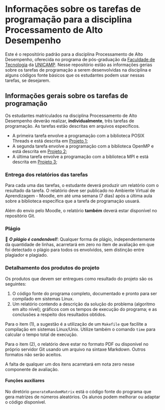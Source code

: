 # Informações sobre os tarefas de programação para a disciplina Processamento de Alto Desempenho 
Este é o repositório padrão para a disciplina Processamento de Alto Desempenho, oferecida no programa de pós-graduação da [Faculdade de Tecnologia](http://www.ft.unicamp.br) da [UNICAMP](http://www.unicamp.br). Nesse repositório estão as informações gerias sobre os tarefas de programação a serem desenvolvidas na disciplina e alguns códigos fonte básicos que os estudantes podem usar nessas tarefas, se desejarem.

## Informações gerais sobre os tarefas de programação
Os estudantes matriculados na disciplina Processamento de Alto Desempenho deverão realizar, **individualmente**, três tarefas de programação. As tarefas estão descritas em arquivos específicos.

* A primeira tarefa envolve a programação com a biblioteca POSIX Threads e está descrita em [Projeto 1](Projeto1.md);
* A segunda tarefa envolve a programação com a biblioteca OpenMP e está descrita em [Projeto 2](Projeto2.md); 
* A última tarefa envolve a programação com a biblioteca MPI e está descrita em [Projeto 3](Projeto3.md); 

### Entrega dos relatórios das tarefas 
Para cada uma das tarefas, o estudante deverá produzir um relatório com o resultado da tarefa. O relatório deve ser publicado no Ambiente Virtual de Aprendizagem - Moodle, em até uma semana (7 dias) após a última aula sobre a biblioteca específica que a tarefa de programação usuará.

Além do envio pelo Moodle, o relatório **também** deverá estar disponível no repositório Git.

### Plágio
:no_entry_sign: _**O plágio é condenável!**_: Qualquer forma de plágio, independentemente da quantidade de linhas, acarretará em zero no item de avaliação em que foi detectado o plágio para todos os envolvidos, sem distinção entre plagiador e plagiado.

### Detalhamento dos produtos do projeto
Os produtos que devem ser entregues como resultado do projeto são os seguintes:
1. O código fonte do programa completo, documentado e pronto para ser compilado em sistemas Linux.
2. Um relatório contendo a descrição da solução do problema (algoritmo em alto nível); gráficos com os tempos de execução do programa; e as conclusões a respeito dos resultados obtidos.

Para o item (1), a sugestão é a utilização de um `Makefile` que facilite a compilação em sistemas Linux/Unix. Utilize também o comando `time` para calcular o tempo total de execução. 

Para o item (2), o relatório deve estar no formato PDF ou disponível no próprio servidor Git usando um arquivo na sintaxe Markdown. Outros formatos não serão aceitos.

A falta de qualquer um dos itens acarretará em nota zero nesse componente de avaliação.

#### Funções auxiliares
No diretório `generateRandomMatrix` está o código fonte do programa que gera matrizes de números aleatórios. Os alunos podem melhorar ou adaptar o código disponível.

